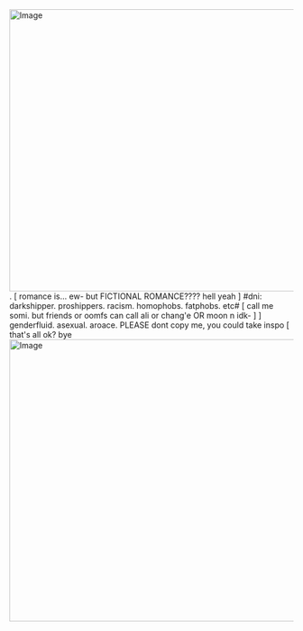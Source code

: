 <img width="1500" height="500" alt="Image" src="https://github.com/user-attachments/assets/affbd77b-ac49-4a88-b69e-c67b4a26c6bc" /> 
.                   [ romance is... ew- but FICTIONAL ROMANCE???? hell yeah ]
              #dni: darkshipper. proshippers. racism. homophobs. fatphobs. etc#                                                           [ call me somi. but friends or oomfs can call ali or chang'e OR moon n idk- ]                                                    ] genderfluid. asexual. aroace. PLEASE dont copy me, you could take inspo [                                                                                   that's all ok? bye
<img width="1500" height="500" alt="Image" src="https://github.com/user-attachments/assets/32225d6b-39f8-4a07-a50d-43b92ca7aab3" />
